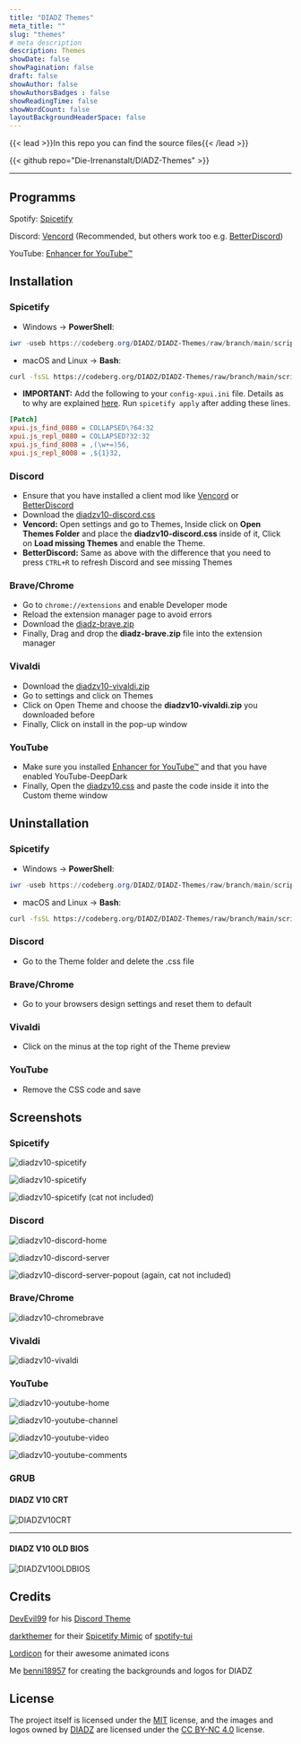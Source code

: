 ```yaml
---
title: "DIADZ Themes"
meta_title: ""
slug: "themes"
# meta description
description: Themes
showDate: false
showPagination: false
draft: false
showAuthor: false
showAuthorsBadges : false
showReadingTime: false
showWordCount: false
layoutBackgroundHeaderSpace: false
---
```


<link href="/css/privacy.css" rel="stylesheet"></link>

{{< lead >}}In this repo you can find the source files{{< /lead >}}

{{< github repo="Die-Irrenanstalt/DIADZ-Themes" >}}

---

## Programms

Spotify: [Spicetify](https://spicetify.app/)

Discord: [Vencord](https://vencord.dev/) (Recommended, but others work too e.g. [BetterDiscord](https://betterdiscord.app/))

YouTube: [Enhancer for YouTube™](https://www.mrfdev.com/enhancer-for-youtube)

## Installation

### Spicetify

- Windows -> **PowerShell**:

```powershell
iwr -useb https://codeberg.org/DIADZ/DIADZ-Themes/raw/branch/main/scripts/spicetify/install.ps1 | iex
```

- macOS and Linux -> **Bash**:

```bash
curl -fsSL https://codeberg.org/DIADZ/DIADZ-Themes/raw/branch/main/scripts/spicetify/install.sh | sh
```

* **IMPORTANT:** Add the following to your `config-xpui.ini` file. Details as to why are explained [here](https://github.com/JulienMaille/spicetify-dynamic-theme#important). Run `spicetify apply` after adding these lines.

```ini
[Patch]
xpui.js_find_0880 = COLLAPSED\?64:32
xpui.js_repl_0880 = COLLAPSED?32:32
xpui.js_find_8008 = ,(\w+=)56,
xpui.js_repl_8008 = ,${1}32,
```

### Discord

- Ensure that you have installed a client mod like [Vencord](https://vencord.dev) or [BetterDiscord](https://betterdiscord.app)
- Download the [diadzv10-discord.css](https://codeberg.org/DIADZ/DIADZ-Themes/raw/branch/main/themes/discord/diadzv10-discord.css)
- **Vencord:** Open settings and go to Themes, Inside click on **Open Themes Folder** and place the **diadzv10-discord.css** inside of it, Click on **Load missing Themes** and enable the Theme.
- **BetterDiscord:** Same as above with the difference that you need to press ```CTRL+R``` to refresh Discord and see missing Themes

### Brave/Chrome

- Go to ```chrome://extensions``` and enable Developer mode
- Reload the extension manager page to avoid errors
- Download the [diadz-brave.zip](https://codeberg.org/DIADZ/DIADZ-Themes/raw/branch/main/themes/brave-chrome/diadzv10-brave.zip)
- Finally, Drag and drop the **diadz-brave.zip** file into the extension manager

### Vivaldi

- Download the [diadzv10-vivaldi.zip](https://codeberg.org/DIADZ/DIADZ-Themes/raw/branch/main/themes/vivaldi/diadzv10-vivaldi.zip)
- Go to settings and click on Themes
- Click on Open Theme and choose the **diadzv10-vivaldi.zip** you downloaded before
- Finally, Click on install in the pop-up window

### YouTube

- Make sure you installed [Enhancer for YouTube™](https://www.mrfdev.com/enhancer-for-youtube) and that you have enabled YouTube-DeepDark
- Finally, Open the [diadzv10.css](https://codeberg.org/DIADZ/DIADZ-Themes/raw/branch/main/themes/youtube/diadzv10.css) and paste the code inside it into the Custom theme window

## Uninstallation

### Spicetify

- Windows -> **PowerShell**:

```powershell
iwr -useb https://codeberg.org/DIADZ/DIADZ-Themes/raw/branch/main/scripts/spicetify/uninstall.ps1 | iex
```

- macOS and Linux -> **Bash**:

```bash
curl -fsSL https://codeberg.org/DIADZ/DIADZ-Themes/raw/branch/main/scripts/spicetify/uninstall.sh | sh
```

### Discord

- Go to the Theme folder and delete the .css file

### Brave/Chrome

- Go to your browsers design settings and reset them to default

### Vivaldi

- Click on the minus at the top right of the Theme preview

### YouTube

- Remove the CSS code and save

## Screenshots

### Spicetify

![diadzv10-spicetify](https://codeberg.org/DIADZ/DIADZ-Themes/raw/branch/main/screenshots/diadzv10-spicetify.webp)

![diadzv10-spicetify](https://codeberg.org/DIADZ/DIADZ-Themes/raw/branch/main/screenshots/diadzv10-spicetify2.webp)

![diadzv10-spicetify](https://codeberg.org/DIADZ/DIADZ-Themes/raw/branch/main/screenshots/diadzv10-spicetify3.webp)
(cat not included)

### Discord

![diadzv10-discord-home](https://codeberg.org/DIADZ/DIADZ-Themes/raw/branch/main/screenshots/diadzv10-discord-home.webp)

![diadzv10-discord-server](https://codeberg.org/DIADZ/DIADZ-Themes/raw/branch/main/screenshots/diadzv10-discord-server.webp)

![diadzv10-discord-server-popout](https://codeberg.org/DIADZ/DIADZ-Themes/raw/branch/main/screenshots/diadzv10-discord-server-popout.webp)
(again, cat not included)

### Brave/Chrome

![diadzv10-chromebrave](https://codeberg.org/DIADZ/DIADZ-Themes/raw/branch/main/screenshots/diadzv10-chromebrave.webp)

### Vivaldi

![diadzv10-vivaldi](https://codeberg.org/DIADZ/DIADZ-Themes/raw/branch/main/screenshots/diadzv10-vivaldi.webp)

### YouTube

![diadzv10-youtube-home](https://codeberg.org/DIADZ/DIADZ-Themes/raw/branch/main/screenshots/diadzv10-youtube-home.webp)

![diadzv10-youtube-channel](https://codeberg.org/DIADZ/DIADZ-Themes/raw/branch/main/screenshots/diadzv10-youtube-channel.webp)

![diadzv10-youtube-video](https://codeberg.org/DIADZ/DIADZ-Themes/raw/branch/main/screenshots/diadzv10-youtube-video.webp)

![diadzv10-youtube-comments](https://codeberg.org/DIADZ/DIADZ-Themes/raw/branch/main/screenshots/diadzv10-youtube-comments.webp)

### GRUB

#### DIADZ V10 CRT

![DIADZV10CRT](https://codeberg.org/DIADZ/DIADZ-Themes/raw/branch/main/screenshots/DIADZV10CRT.webp)

---

#### DIADZ V10 OLD BIOS

![DIADZV10OLDBIOS](https://codeberg.org/DIADZ/DIADZ-Themes/raw/branch/main/screenshots/DIADZV10OLDBIOS.webp)

## Credits

[DevEvil99](https://github.com/DevEvil99) for his [Discord Theme](https://github.com/DevEvil99/Azurite-Discord-Theme)

[darkthemer](https://github.com/darkthemer/) for their [Spicetify Mimic](https://github.com/spicetify/spicetify-themes/tree/master/text) of [spotify-tui](https://github.com/Rigellute/spotify-tui)

[Lordicon](https://lordicon.com) for their awesome animated icons

Me [benni18957](https://benni18957.de) for creating the backgrounds and logos for DIADZ

## License

The project itself is licensed under the [MIT](https://codeberg.org/DIADZ/DIADZ-Themes/src/branch/main/LICENSE) license, and the images and logos owned by [DIADZ](https://diadz.de) are licensed under the [CC BY-NC 4.0](https://creativecommons.org/licenses/by-nc/4.0/) license.